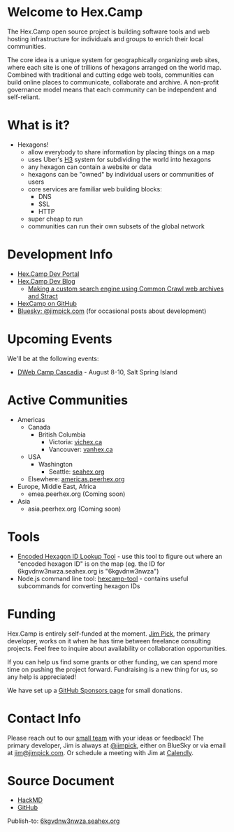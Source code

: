 # Welcome to Hex.Camp

The Hex.Camp open source project is building software tools and web hosting infrastructure for individuals and groups to enrich their local communities.

The core idea is a unique system for geographically organizing web sites, where each site is one of trillions of hexagons arranged on the world map. Combined with traditional and cutting edge web tools, communities can build online places to communicate, collaborate and archive. A non-profit governance model means that each community can be independent and self-reliant.

# What is it?

* Hexagons!
    * allow everybody to share information by placing things on a map
    * uses Uber's [H3](https://h3geo.org/) system for subdividing the world into hexagons
    * any hexagon can contain a website or data
    * hexagons can be "owned" by individual users or communities of users
    * core services are familiar web building blocks:
        * DNS
        * SSL
        * HTTP
    * super cheap to run
    * communities can run their own subsets of the global network

# Development Info

- [Hex.Camp Dev Portal](https://6kgru5w3nwza.vichex.ca/)
- [Hex.Camp Dev Blog](https://6kgrunw3nwza.vichex.ca/)
    * [Making a custom search engine using Common Crawl web archives and Stract](https://6kgrunw3nwza.vichex.ca/posts/2025-07-17-search-experiment/)
- [HexCamp on GitHub](https://github.com/hexcamp)
- [Bluesky: @jimpick.com](https://bsky.app/profile/jimpick.com) (for occasional posts about development)


# Upcoming Events

We'll be at the following events:

* [DWeb Camp Cascadia](https://dwebyvr.org/camp/) - August 8-10, Salt Spring Island

# Active Communities

* Americas
    * Canada
        * British Columbia 
            * Victoria: [vichex.ca](https://vichex.ca/)
            * Vancouver: [vanhex.ca](https://vanhex.ca/)
    * USA
        * Washington
            * Seattle: [seahex.org](https://seahex.org/)
    * Elsewhere: [americas.peerhex.org](https://seahex.org/)
* Europe, Middle East, Africa
    * emea.peerhex.org (Coming soon)
* Asia
    * asia.peerhex.org (Coming soon)

# Tools

* [Encoded Hexagon ID Lookup Tool](https://6l22glmvqj2a.test.hex.camp/) - use this tool to figure out where an "encoded hexagon ID" is on the map (eg. the ID for 6kgvdnw3nwza.seahex.org is "6kgvdnw3nwza")
* Node.js command line tool: [hexcamp-tool](https://www.npmjs.com/package/hexcamp-tool) - contains useful subcommands for converting hexagon IDs


# Funding

Hex.Camp is entirely self-funded at the moment. [Jim Pick](https://jimpick.com/), the primary developer, works on it when he has time between freelance consulting projects. Feel free to inquire about availability or collaboration opportunities.

If you can help us find some grants or other funding, we can spend more time on pushing the project forward. Fundraising is a new thing for us, so any help is appreciated!

We have set up a [GitHub Sponsors page](https://github.com/sponsors/hexcamp) for small donations.

# Contact Info

Please reach out to our [small team](https://whimsicalmachines.com/) with your ideas or feedback! The primary developer, Jim is always at [@jimpick](https://bsky.app/profile/jimpick.com), either on BlueSky or via email at <a href="mailto:jim@jimpick.com">jim@jimpick.com</a>. Or schedule a meeting with Jim at [Calendly](https://calendly.com/jjpick23).

# Source Document

* [HackMD](https://hackmd.io/pwU71T8cRpWystNPcSIo5w)
* [GitHub](https://github.com/hexcamp/hackmd-notes/blob/main/hexcamp-welcome/index.md)

Publish-to: [6kgvdnw3nwza.seahex.org](https://6kgvdnw3nwza.seahex.org/)